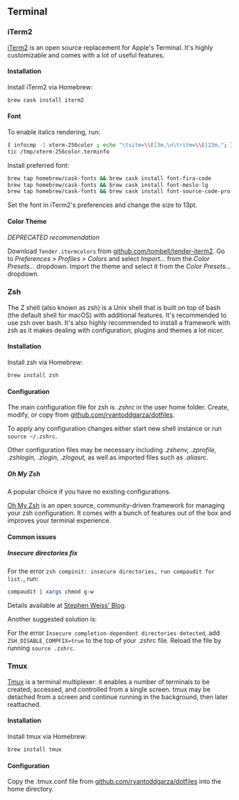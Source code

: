 ## Terminal

### iTerm2

[iTerm2](https://www.iterm2.com/) is an open source replacement for Apple's Terminal. It's highly customizable and comes with a lot of useful features.

#### Installation

Install iTerm2 via Homebrew:

```sh
brew cask install iterm2
```

#### Font

To enable italics rendering, run:

```sh
{ infocmp -1 xterm-256color ; echo "\tsitm=\\E[3m,\n\tritm=\\E[23m,"; } > /tmp/xterm-256color.terminfo
tic /tmp/xterm-256color.terminfo
```

Install preferred font:

```sh
brew tap homebrew/cask-fonts && brew cask install font-fira-code
brew tap homebrew/cask-fonts && brew cask install font-meslo-lg
brew tap homebrew/cask-fonts && brew cask install font-source-code-pro
```

Set the font in iTerm2's preferences and change the size to 13pt.

#### Color Theme

*DEPRECATED recommendation*

Download `Tender.itermcolors` from [github.com/tombell/tender-iterm2](https://github.com/tombell/tender-iterm2). Go to *Preferences > Profiles > Colors* and select *Import...* from the *Color Presets...* dropdown. Import the theme and select it from the *Color Presets...* dropdown.

### Zsh

The Z shell (also known as zsh) is a Unix shell that is built on top of bash (the default shell for macOS) with additional features. It's recommended to use zsh over bash. It's also highly recommended to install a framework with zsh as it makes dealing with configuration, plugins and themes a lot nicer.

#### Installation

Install zsh via Homebrew:

```sh
brew install zsh
```

#### Configuration

The main configuration file for zsh is *.zshrc* in the user home folder. Create, modify, or copy from [github.com/ryantoddgarza/dotfiles](https://github.com/ryantoddgarza/dotfiles).

To apply any configuration changes either start new shell instance or run `source ~/.zshrc`.

Other configuration files may be necessary including *.zshenv, .zprofile, .zshlogin, .zlogin, .zlogout,* as well as imported files such as *.aliasrc*.

##### Oh My Zsh

A popular choice if you have no existing configurations.

[Oh My Zsh](https://github.com/robbyrussell/oh-my-zsh) is an open source, community-driven framework for managing your zsh configuration. It comes with a bunch of features out of the box and improves your terminal experience.

#### Common issues

##### Insecure directories fix

For the error `zsh compinit: insecure directories, run compaudit for list.`, run:

```sh
compaudit | xargs chmod g-w
```

Details available at [Stephen Weiss' Blog](https://stephencharlesweiss.com/blog/2020-03-28/zsh-compinit-insecure-directories/).

Another suggested solution is:

For the error `Insecure completion-dependent directories detected`, add `ZSH_DISABLE_COMPFIX=true` to the top of your .zshrc file. Reload the file by running `source .zshrc`.

### Tmux

[Tmux](https://github.com/tmux/tmux) is a terminal multiplexer: it enables a number of terminals to be created, accessed, and controlled from a single screen. tmux may be detached from a screen and continue running in the background, then later reattached.

#### Installation

Install tmux via Homebrew:

```sh
brew install tmux
```

#### Configuration

Copy the .tmux.conf file from [github.com/ryantoddgarza/dotfiles](https://github.com/ryantoddgarza/dotfiles) into the home directory.

